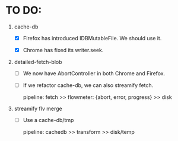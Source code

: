 # TO DO:

1. cache-db

   - [x] Firefox has introduced IDBMutableFile. We should use it.

   - [x] Chrome has fixed its writer.seek. 

2. detailed-fetch-blob

   - [ ] We now have AbortController in both Chrome and Firefox.

   - [ ] If we refactor cache-db, we can also streamify fetch.

     pipeline: fetch >> flowmeter: {abort, error, progress} >>  disk

3. streamify flv merge

   - [ ] Use a cache-db/tmp

     pipeline: cachedb >> transform >> disk/temp
